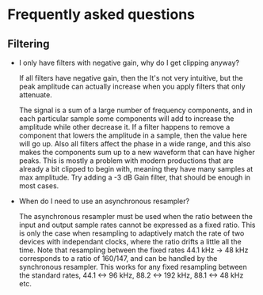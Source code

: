 # Frequently asked questions

## Filtering

- I only have filters with negative gain, why do I get clipping anyway?
  
  If all filters have negative gain, then the 
  It's not very intuitive, but the peak amplitude can actually increase when you apply filters that only attenuate. 
  
  The signal is a sum of a large number of frequency components, and in each particular sample some components 
  will add to increase the amplitude while other decrease it. 
  If a filter happens to remove a component that lowers the amplitude in a sample, then the value here will go up. 
  Also all filters affect the phase in a wide range, and this also makes the components sum up to a new waveform that can have higher peaks.
  This is mostly a problem with modern productions that are already a bit clipped to begin with, meaning they have many samples at max amplitude. 
  Try adding a -3 dB Gain filter, that should be enough in most cases.

- When do I need to use an asynchronous resampler?

  The asynchronous resampler must be used when the ratio between the input and output sample rates cannot be expressed as a fixed ratio.
  This is only the case when resampling to adaptively match the rate of two devices with independant clocks, where the ratio drifts a little all the time.
  Note that resampling between the fixed rates 44.1 kHz -> 48 kHz corresponds to a ratio of 160/147, and can be handled by the synchronous resampler.
  This works for any fixed resampling between the standard rates, 44.1 <-> 96 kHz, 88.2 <-> 192 kHz, 88.1 <-> 48 kHz etc.

